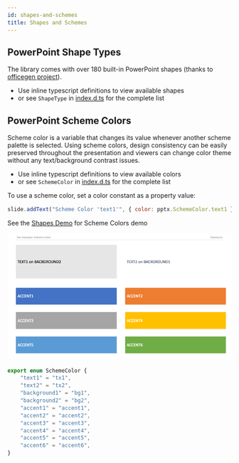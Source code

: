```yaml
---
id: shapes-and-schemes
title: Shapes and Schemes
---
```


## PowerPoint Shape Types

The library comes with over 180 built-in PowerPoint shapes (thanks to [officegen project](https://github.com/Ziv-Barber/officegen)).

- Use inline typescript definitions to view available shapes
- or see `ShapeType` in [index.d.ts](https://github.com/gitbrent/PptxGenJS/blob/master/types/index.d.ts) for the complete list

## PowerPoint Scheme Colors

Scheme color is a variable that changes its value whenever another scheme palette is selected. Using scheme colors, design consistency can be easily preserved throughout the presentation and viewers can change color theme without any text/background contrast issues.

- Use inline typescript definitions to view available colors
- or see `SchemeColor` in [index.d.ts](https://github.com/gitbrent/PptxGenJS/blob/master/types/index.d.ts) for the complete list

To use a scheme color, set a color constant as a property value:

```javascript
slide.addText("Scheme Color 'text1'", { color: pptx.SchemeColor.text1 });
```

See the [Shapes Demo](https://gitbrent.github.io/PptxGenJS/demo/#shapes) for Scheme Colors demo

![Scheme Demo](./assets/demo-scheme.png)

```typescript
export enum SchemeColor {
    "text1" = "tx1",
    "text2" = "tx2",
    "background1" = "bg1",
    "background2" = "bg2",
    "accent1" = "accent1",
    "accent2" = "accent2",
    "accent3" = "accent3",
    "accent4" = "accent4",
    "accent5" = "accent5",
    "accent6" = "accent6",
}
```
